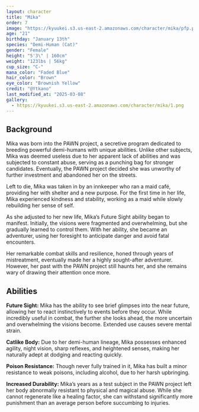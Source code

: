 ```yaml
---
layout: character
title: "Mika"
order: 7
image: "https://kyuukei.s3.us-east-2.amazonaws.com/character/mika/pfp.png"
age: "21"
birthday: "January 13th"
species: "Demi-Human (Cat)"
gender: "Female"
height: "5'3\" | 160cm"
weight: "123lbs | 56kg"
cup_size: "C-"
mana_color: "Faded Blue"
hair_color: "Brown"
eye_color: "Brownish Yellow"
credit: "@Ytkano"
last_modified_at: "2025-03-08"
gallery:
  - https://kyuukei.s3.us-east-2.amazonaws.com/character/mika/1.png
---
```


## Background

Mika was born into the PAWN project, a secretive program dedicated to breeding powerful demi-humans with unique abilities. Unlike other subjects, Mika was deemed useless due to her apparent lack of abilities and was subjected to constant abuse, serving as a punching bag for stronger candidates. Eventually, the PAWN project decided she was unworthy of further investment and abandoned her on the streets.

Left to die, Mika was taken in by an innkeeper who ran a maid café, providing her with shelter and a new purpose. For the first time in her life, Mika experienced kindness and stability, working as a maid while slowly rebuilding her sense of self.

As she adjusted to her new life, Mika’s Future Sight ability began to manifest. Initially, the visions were fragmented and overwhelming, but she gradually learned to control them. With her ability, she became an adventurer, using her foresight to anticipate danger and avoid fatal encounters. 

Her remarkable combat skills and resilience, honed through years of mistreatment, eventually made her a highly sought-after adventurer. However, her past with the PAWN project still haunts her, and she remains wary of drawing their attention once more.

## Abilities

**Future Sight:** Mika has the ability to see brief glimpses into the near future, allowing her to react instinctively to events before they occur. While incredibly useful in combat, the further she looks ahead, the more uncertain and overwhelming the visions become. Extended use causes severe mental strain.

**Catlike Body:** Due to her demi-human lineage, Mika possesses enhanced agility, night vision, sharp reflexes, and heightened senses, making her naturally adept at dodging and reacting quickly.

**Poison Resistance:** Though never fully trained in it, Mika has built a minor resistance to weak poisons, including alcohol, due to her harsh upbringing.

**Increased Durability:** Mika’s years as a test subject in the PAWN project left her body abnormally resistant to physical and magical abuse. While she cannot regenerate like a healing factor, she can withstand significantly more punishment than an average person before succumbing to injuries.

